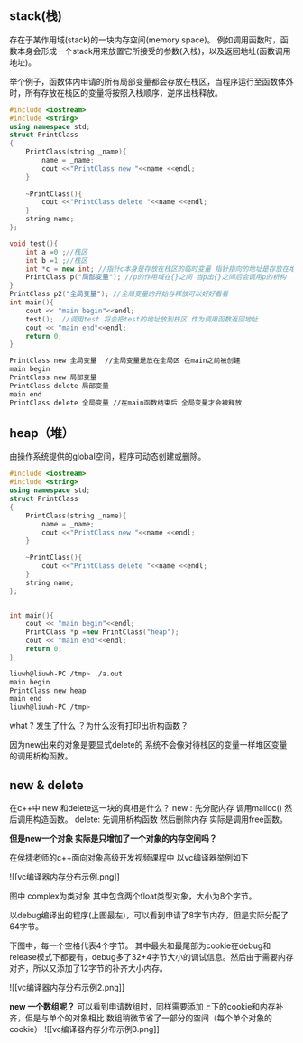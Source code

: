 ## stack(栈)

存在于某作用域(stack)的一块内存空间(memory space)。
例如调用函数时，函数本身会形成一个stack用来放置它所接受的参数(入栈)，以及返回地址(函数调用地址)。

举个例子，函数体内申请的所有局部变量都会存放在栈区，当程序运行至函数体外时，所有存放在栈区的变量将按照入栈顺序，逆序出栈释放。

```c++
#include <iostream>
#include <string>
using namespace std;
struct PrintClass
{
	PrintClass(string _name){
		name = _name;
		cout <<"PrintClass new "<<name <<endl;
	}
	
	~PrintClass(){
		cout <<"PrintClass delete "<<name <<endl;
	}
	string name;
};

void test(){
	int a =0 ;//栈区
	int b =1 ;//栈区
	int *c = new int; //指针c本身是存放在栈区的临时变量 指针指向的地址是存放在堆区 这里需要特殊注意。因为指针临时变量会被释放，而指向的地址不会 
	PrintClass p("局部变量"); //p的作用域在{}之间 当p出{}之间后会调用p的析构
}
PrintClass p2("全局变量"); //全局变量的开始与释放可以好好看看
int main(){
	cout << "main begin"<<endl;
	test();  //调用test 将会把test的地址放到栈区 作为调用函数返回地址
	cout << "main end"<<endl;
	return 0;
}
```

```sh
PrintClass new 全局变量  //全局变量是放在全局区 在main之前被创建
main begin
PrintClass new 局部变量
PrintClass delete 局部变量
main end
PrintClass delete 全局变量 //在main函数结束后 全局变量才会被释放

```

## heap（堆）

由操作系统提供的global空间，程序可动态创建或删除。

```c++
#include <iostream>
#include <string>
using namespace std;
struct PrintClass
{
	PrintClass(string _name){
		name = _name;
		cout <<"PrintClass new "<<name <<endl;
	}
	
	~PrintClass(){
		cout <<"PrintClass delete "<<name <<endl;
	}
	string name;
};


int main(){
	cout << "main begin"<<endl;
	PrintClass *p =new PrintClass("heap");
	cout << "main end"<<endl;
	return 0;
}
```

```sh
liuwh@liuwh-PC /tmp> ./a.out 
main begin
PrintClass new heap
main end
liuwh@liuwh-PC /tmp> 
```

what ? 发生了什么 ？为什么没有打印出析构函数？

因为new出来的对象是要显式delete的 系统不会像对待栈区的变量一样堆区变量的调用析构函数。

## new & delete

在c++中 new 和delete这一块的真相是什么？
new : 先分配内存 调用malloc() 然后调用构造函数。
delete: 先调用析构函数 然后删除内存 实际是调用free函数。

**但是new一个对象 实际是只增加了一个对象的内存空间吗？**

在侯捷老师的c++面向对象高级开发视频课程中 以vc编译器举例如下

![[vc编译器内存分布示例.png]]

图中 complex为类对象 其中包含两个float类型对象，大小为8个字节。

以debug编译出的程序(上图最左)，可以看到申请了8字节内存，但是实际分配了64字节。

下图中，每一个空格代表4个字节。
其中最头和最尾部为cookie在debug和release模式下都要有，debug多了32+4字节大小的调试信息。然后由于需要内存对齐，所以又添加了12字节的补齐大小内存。

![[vc编译器内存分布示例2.png]]

**new 一个数组呢？**
可以看到申请数组时，同样需要添加上下的cookie和内存补齐，但是与单个的对象相比 数组稍微节省了一部分的空间（每个单个对象的cookie）
![[vc编译器内存分布示例3.png]]


